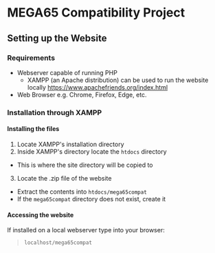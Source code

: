 MEGA65 Compatibility Project
============================

Setting up the Website
----------------------

### Requirements
* Webserver capable of running PHP
  * XAMPP (an Apache distribution) can be used to run the website locally
    https://www.apachefriends.org/index.html
* Web Browser e.g. Chrome, Firefox, Edge, etc.

### Installation through XAMPP
#### Installing the files
1. Locate XAMPP's installation directory
2. Inside XAMPP's directory locate the `htdocs` directory
  * This is where the site directory will be copied to
3. Locate the .zip file of the website
  * Extract the contents into `htdocs/mega65compat`
  * If the `mega65compat` directory does not exist, create it

#### Accessing the website
If installed on a local webserver type into your browser:
> `localhost/mega65compat`

